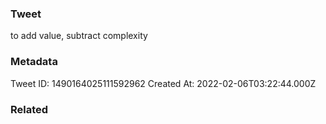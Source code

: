 ### Tweet
to add value, subtract complexity

### Metadata
Tweet ID: 1490164025111592962
Created At: 2022-02-06T03:22:44.000Z

### Related

